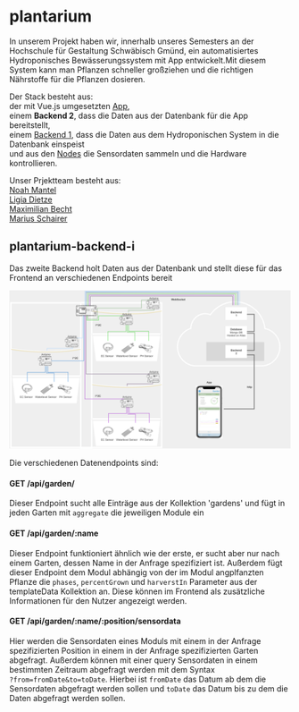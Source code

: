 # plantarium

In unserem Projekt haben wir, innerhalb unseres Semesters an der Hochschule für Gestaltung Schwäbisch Gmünd, ein automatisiertes Hydroponisches Bewässerungssystem mit App entwickelt.Mit diesem System kann man Pflanzen schneller großziehen und die richtigen Nährstoffe für die Pflanzen dosieren.

Der Stack besteht aus: </br>
der mit Vue.js umgesetzten [App](https://github.com/maxicozy/plantarium-app), </br>
einem **Backend 2**, dass die Daten aus der Datenbank für die App bereitstellt, </br> 
einem [Backend 1](https://github.com/maxicozy/plantarium-backend-i), dass die Daten aus dem Hydroponischen System in die Datenbank einspeist </br>
und aus den [Nodes](https://github.com/maxicozy/plantarium-nodes) die Sensordaten sammeln und die Hardware kontrollieren. </br>

Unser Prjektteam besteht aus: </br>
[Noah Mantel](https://github.com/Nodarida) </br>
[Ligia Dietze](https://github.com/Ligiki1) </br>
[Maximilian Becht](https://github.com/maxicozy) </br>
[Marius Schairer](https://github.com/marius220699) </br>


## plantarium-backend-i

Das zweite Backend holt Daten aus der Datenbank und stellt diese für das Frontend an verschiedenen Endpoints bereit

<img src="./img/backend2.png">


Die verschiedenen Datenendpoints sind:

#### GET /api/garden/

Dieser Endpoint sucht alle Einträge aus der Kollektion 'gardens' und fügt in jeden Garten mit `aggregate` die jeweiligen Module ein

#### GET /api/garden/:name

Dieser Endpoint funktioniert ähnlich wie der erste, er sucht aber nur nach einem Garten, dessen Name in der Anfrage spezifiziert ist. Außerdem fügt dieser Endpoint dem Modul abhängig von der im Modul angplfanzten Pflanze die `phases`, `percentGrown` und `harverstIn` Parameter aus der templateData Kollektion an. Diese können im Frontend als zusätzliche Informationen für den Nutzer angezeigt werden.

#### GET /api/garden/:name/:position/sensordata

Hier werden die Sensordaten eines Moduls mit einem in der Anfrage spezifizierten Position in einem in der Anfrage spezifizierten Garten abgefragt. Außerdem können mit einer query Sensordaten in einem bestimmten Zeitraum abgefragt werden mit dem Syntax </br>`?from=fromDate&to=toDate`. Hierbei ist `fromDate` das Datum ab dem die Sensordaten abgefragt werden sollen und `toDate` das Datum bis zu dem die Daten abgefragt werden sollen.
